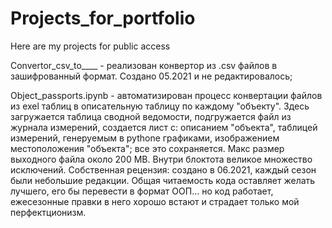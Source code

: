 # Projects_for_portfolio
Here are my projects for public access

Convertor_csv_to____ - реализован конвертор из .csv файлов в зашифрованный формат. Создано 05.2021 и не редактировалось;

Object_passports.ipynb - автоматизирован процесс конвертации файлов из exel таблиц в описательную таблицу по каждому "объекту".
Здесь загружается таблица сводной ведомости, подгружается файл из журнала измерений, создается лист с: описанием "объекта", таблицей измерений, генеруемым в pythonе графиками, изображением местоположения "объекта"; все это сохраняется. Макс размер выходного файла около 200 MB. Внутри блоктота великое множество исключений.
Собственная рецензия: создано в 06.2021, каждый сезон были небольшие редакции. Общая читаемость кода оставляет желать лучшего, его бы перевести в формат ООП... но код работает, ежесезонные правки в него хорошо встают и страдает только мой перфектционизм.
